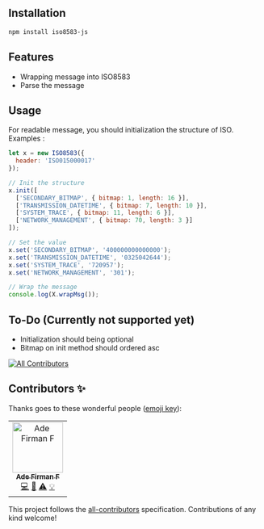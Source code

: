## Installation

```sh
npm install iso8583-js
```

## Features

- Wrapping message into ISO8583
- Parse the message

## Usage

For readable message, you should initialization the structure of ISO. Examples :

```js
let x = new ISO8583({
  header: 'ISO015000017'
});

// Init the structure
x.init([
  ['SECONDARY_BITMAP', { bitmap: 1, length: 16 }],
  ['TRANSMISSION_DATETIME', { bitmap: 7, length: 10 }],
  ['SYSTEM_TRACE', { bitmap: 11, length: 6 }],
  ['NETWORK_MANAGEMENT', { bitmap: 70, length: 3 }]
]);

// Set the value
x.set('SECONDARY_BITMAP', '400000000000000');
x.set('TRANSMISSION_DATETIME', '0325042644');
x.set('SYSTEM_TRACE', '720957');
x.set('NETWORK_MANAGEMENT', '301');

// Wrap the message
console.log(X.wrapMsg());
```

## To-Do (Currently not supported yet)

- Initialization should being optional
- Bitmap on init method should ordered asc

[![All Contributors](https://img.shields.io/badge/all_contributors-1-orange.svg?style=flat-square)](#contributors)

## Contributors ✨

Thanks goes to these wonderful people ([emoji key](https://allcontributors.org/docs/en/emoji-key)):

<!-- ALL-CONTRIBUTORS-LIST:START - Do not remove or modify this section -->
<!-- prettier-ignore -->
<table><tr><td align="center"><a href="http://adefirmanf.github.io"><img src="https://avatars0.githubusercontent.com/u/23324722?v=4" width="100px;" alt="Ade Firman F"/><br /><sub><b>Ade Firman F</b></sub></a><br /><a href="https://github.com/adefirmanf/iso8583/commits?author=adefirmanf" title="Code">💻</a> <a href="https://github.com/adefirmanf/iso8583/commits?author=adefirmanf" title="Documentation">📖</a> <a href="https://github.com/adefirmanf/iso8583/commits?author=adefirmanf" title="Tests">⚠️</a> <a href="#example-adefirmanf" title="Examples">💡</a></td></tr></table>

<!-- ALL-CONTRIBUTORS-LIST:END -->

This project follows the [all-contributors](https://github.com/all-contributors/all-contributors) specification. Contributions of any kind welcome!
